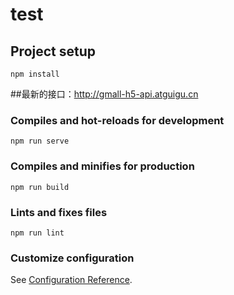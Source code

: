 # test

## Project setup
```
npm install
```
##最新的接口：http://gmall-h5-api.atguigu.cn
### Compiles and hot-reloads for development
```
npm run serve
```

### Compiles and minifies for production
```
npm run build
```

### Lints and fixes files
```
npm run lint
```

### Customize configuration
See [Configuration Reference](https://cli.vuejs.org/config/).
